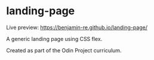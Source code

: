# landing-page
Live preview: https://benjamin-re.github.io/landing-page/

A generic landing page using CSS flex.

Created as part of the Odin Project curriculum.
